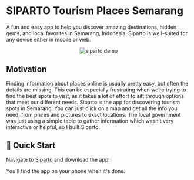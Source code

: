 # SIPARTO Tourism Places Semarang

A fun and easy app to help you discover amazing destinations, hidden gems, and local favorites in Semarang, Indonesia. Siparto is well-suited for any device either in mobile or web.

<p align="center">
  <img src="siparto.gif" alt="siparto demo" style="max-width: 100%; height: auto;">
</p>


## Motivation
Finding information about places online is usually pretty easy, but often the details are missing. This can be especially frustrating when we’re trying to find the best spots to visit, as it takes a lot of effort to sift through options that meet our different needs. Siparto is the app for discovering tourism spots in Semarang. You can just click on a map and get all the info you need, from prices and pictures to exact locations. The local government was just using a simple table to gather information which wasn’t very interactive or helpful, so I built Siparto.

## 🚀 Quick Start

Navigate to [Siparto](https://siparto-kab-semarang.web.app/) and download the app!

You'll find the app on your phone when it's done.